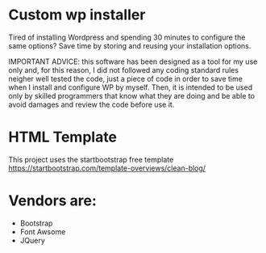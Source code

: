 # Custom wp installer
Tired of installing Wordpress and spending 30 minutes to configure the same options? Save time by storing and reusing your installation options.

IMPORTANT ADVICE: this software has been designed as a tool for my use only and, for this reason, I did not followed any coding standard rules neigher well tested the code, just a piece of code in order to save time when I install and configure WP by myself. Then, it is intended to be used only by skilled programmers that know what they are doing and be able to avoid damages and review the code before use it.

# HTML Template
This project uses the startbootstrap free template https://startbootstrap.com/template-overviews/clean-blog/ 

# Vendors are:
- Bootstrap
- Font Awsome
- JQuery
